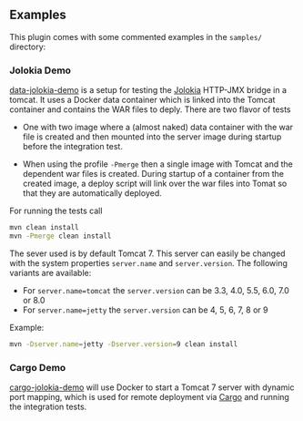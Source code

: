 ## Examples

This plugin comes with some commented examples in the `samples/` directory:

### Jolokia Demo

[data-jolokia-demo](https://github.com/rhuss/docker-maven-plugin/tree/master/samples/data-jolokia-demo)
is a setup for testing the [Jolokia](http://www.jolokia.org) HTTP-JMX
bridge in a tomcat. It uses a Docker data container which is linked
into the Tomcat container and contains the WAR files to deply. There
are two flavor of tests

* One with two image where a (almost naked) data container with the
  war file is created and then mounted into the server image during
  startup before the integration test.

* When using the profile `-Pmerge` then a single image with Tomcat and
  the dependent war files is created. During startup of a container
  from the created image, a deploy script will link over the war files
  into Tomat so that they are automatically deployed.
  
For running the tests call

```bash
mvn clean install
mvn -Pmerge clean install
```

The sever used is by default Tomcat 7. This server can easily be
changed with the system properties `server.name` and
`server.version`. The following variants are available:

* For `server.name=tomcat` the `server.version` can be 3.3, 4.0, 5.5, 6.0, 7.0
  or 8.0
* For `server.name=jetty` the `server.version` can be 4, 5, 6, 7, 8 or 9

Example:

```bash
mvn -Dserver.name=jetty -Dserver.version=9 clean install
```

### Cargo Demo

[cargo-jolokia-demo](https://github.com/rhuss/docker-maven-plugin/tree/master/samples/cargo-jolokia-demo)
will use Docker to start a Tomcat 7 server with dynamic port mapping,
which is used for remote deployment via
[Cargo](http://cargo.codehaus.org/Maven2+plugin) and running the
integration tests.
